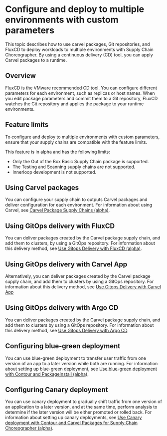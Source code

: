 # Configure and deploy to multiple environments with custom parameters

This topic describes how to use carvel packages, Git repositories, and FluxCD
to deploy workloads to multiple environments with Supply Chain Choreographer. By using a continuous delivery
(CD) tool, you can apply Carvel packages to a runtime. 

## <a id="overview"></a> Overview 

FluxCD is the VMware recommended CD tool. You can configure different parameters
for each environment, such as replicas or host names. When you edit package
parameters and commit them to a Git repository, FluxCD watches the Git
repository and applies the package to your runtime environments.

## <a id="prerecs"></a> Feature limits 

To configure and deploy to multiple environments with custom parameters, ensure
that your supply chains are compatible with the feature limits.

This feature is in alpha and has the following limits: 

- Only the Out of the Box Basic Supply Chain package is supported. 
- The Testing and Scanning supply chains are not supported.
- Innerloop development is not supported.

## <a id="using-carvel"></a> Using Carvel packages

You can configure your supply chain to outputs Carvel packages and deliver
configuration for each environment. For information about using Carvel, see
[Carvel Package Supply Chains (alpha)](carvel-package-supply-chain.hbs.md).

## <a id="using-flux"></a> Using GitOps delivery with FluxCD

You can deliver packages created by the Carvel package supply chain, and add
them to clusters, by using a GitOps repository. For information about this
delivery method, see [Use Gitops Delivery with FluxCD
(alpha)](delivery-with-flux.hbs.md).

## <a id="using-app"></a> Using GitOps delivery with Carvel App

Alternatively, you can deliver packages created by the Carvel package supply
chain, and add them to clusters by using a GitOps repository. For information
about this delivery method, see [Use Gitops Delivery with Carvel App](delivery-with-carvel-app.hbs.md)

## <a id="using-argo"></a> Using GitOps delivery with Argo CD

You can deliver packages created by the Carvel package supply
chain, and add them to clusters by using a GitOps repository. For information
about this delivery method, see [Use Gitops Delivery with Argo CD](delivery-with-argo.hbs.md).

## <a id="config-blue-grn"></a> Configuring blue-green deployment

You can use blue-green deployment to transfer user traffic from one version of
an app to a later version while both are running. For information about setting
up blue-green deployment, see [Use blue-green deployment with Contour and
PackageInstall (alpha)](blue-green-with-packageinstall.hbs.md).

## <a id="config-canary"></a> Configuring Canary deployment

You can use canary deployment to gradually shift traffic from one version of
an application to a later version, and at the same time, perform analysis to determine if
the later version will be either promoted or rolled back. For information about setting
up canary deployments, see [Use Canary deployment with Contour and Carvel Packages
for Supply Chain Choreographer (alpha)](canary-deployment.hbs.md).